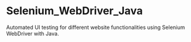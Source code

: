 # Selenium_WebDriver_Java
Automated UI testing for different website functionalities using Selenium WebDriver with Java.
